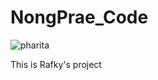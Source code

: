 # NongPrae_Code
![pharita](https://github.com/NongPrae/NongPrae_API/assets/174101526/aa4bb015-e635-4b05-b507-b0be04d21ea7)


This is Rafky's project
